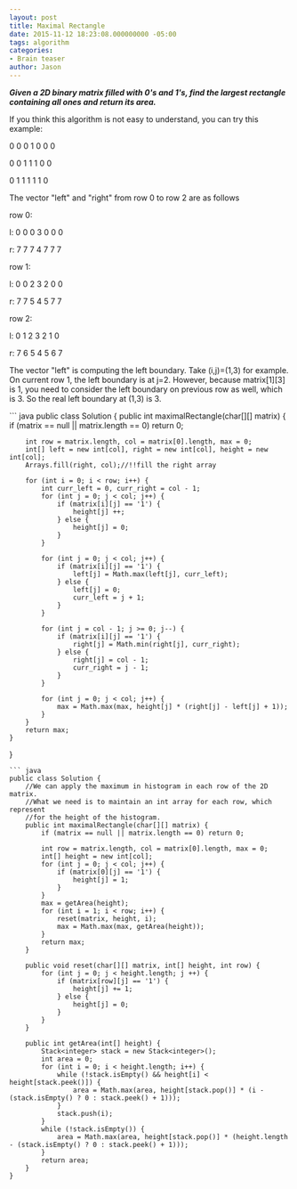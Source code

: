 ```yaml
---
layout: post
title: Maximal Rectangle
date: 2015-11-12 18:23:08.000000000 -05:00
tags: algorithm
categories:
- Brain teaser
author: Jason
---
```

<p><strong><em>Given a 2D binary matrix filled with 0's and 1's, find the largest rectangle containing all ones and return its area.</em></strong></p>


<p>If you think this algorithm is not easy to understand, you can try this example:</p>
<p>0 0 0 1 0 0 0</p>
<p>0 0 1 1 1 0 0</p>
<p>0 1 1 1 1 1 0</p>
<p>The vector "left" and "right" from row 0 to row 2 are as follows</p>
<p>row 0:</p>
<p>l: 0 0 0 3 0 0 0</p>
<p>r: 7 7 7 4 7 7 7</p>
<p>row 1:</p>
<p>l: 0 0 2 3 2 0 0</p>
<p>r: 7 7 5 4 5 7 7</p>
<p>row 2:</p>
<p>l: 0 1 2 3 2 1 0</p>
<p>r: 7 6 5 4 5 6 7</p>
<p>The vector "left" is computing the left boundary. Take (i,j)=(1,3) for example. On current row 1, the left boundary is at j=2. However, because matrix[1][3] is 1, you need to consider the left boundary on previous row as well, which is 3. So the real left boundary at (1,3) is 3.</p>
``` java
public class Solution {
    public int maximalRectangle(char[][] matrix) {
        if (matrix == null || matrix.length == 0) return 0;
        
        int row = matrix.length, col = matrix[0].length, max = 0;
        int[] left = new int[col], right = new int[col], height = new int[col];
        Arrays.fill(right, col);//!!fill the right array
        
        for (int i = 0; i < row; i++) {
            int curr_left = 0, curr_right = col - 1;
            for (int j = 0; j < col; j++) {
                if (matrix[i][j] == '1') {
                    height[j] ++;
                } else {
                    height[j] = 0;
                }
            }
            
            for (int j = 0; j < col; j++) {
                if (matrix[i][j] == '1') {
                    left[j] = Math.max(left[j], curr_left);
                } else {
                    left[j] = 0;
                    curr_left = j + 1;
                }
            }
            
            for (int j = col - 1; j >= 0; j--) {
                if (matrix[i][j] == '1') {
                    right[j] = Math.min(right[j], curr_right);
                } else {
                    right[j] = col - 1;
                    curr_right = j - 1;
                }
            }
            
            for (int j = 0; j < col; j++) {
                max = Math.max(max, height[j] * (right[j] - left[j] + 1));
            }
        }
        return max;
    }
}
```
``` java
public class Solution {
    //We can apply the maximum in histogram in each row of the 2D matrix. 
    //What we need is to maintain an int array for each row, which represent 
    //for the height of the histogram.
    public int maximalRectangle(char[][] matrix) {
        if (matrix == null || matrix.length == 0) return 0;
        
        int row = matrix.length, col = matrix[0].length, max = 0;
        int[] height = new int[col];
        for (int j = 0; j < col; j++) {
            if (matrix[0][j] == '1') {
                height[j] = 1;
            }
        }
        max = getArea(height);
        for (int i = 1; i < row; i++) {
            reset(matrix, height, i);
            max = Math.max(max, getArea(height));
        }
        return max;
    }
    
    public void reset(char[][] matrix, int[] height, int row) {
        for (int j = 0; j < height.length; j ++) {
            if (matrix[row][j] == '1') {
                height[j] += 1;
            } else {
                height[j] = 0;
            }
        }
    }
    
    public int getArea(int[] height) {
        Stack<integer> stack = new Stack<integer>();
        int area = 0;
        for (int i = 0; i < height.length; i++) {
            while (!stack.isEmpty() && height[i] < height[stack.peek()]) {
                area = Math.max(area, height[stack.pop()] * (i - (stack.isEmpty() ? 0 : stack.peek() + 1)));
            }
            stack.push(i);
        }
        while (!stack.isEmpty()) {
            area = Math.max(area, height[stack.pop()] * (height.length - (stack.isEmpty() ? 0 : stack.peek() + 1)));
        }
        return area;
    }
}
```
